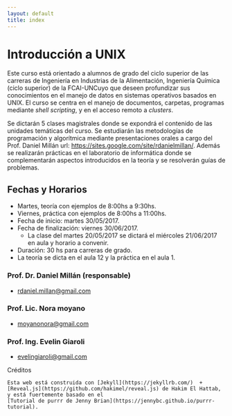 ```yaml
--- 
layout: default 
title: index 
--- 
```



# Introducción a UNIX
Este curso está orientado a alumnos de grado del ciclo superior de las carreras de Ingeniería en Industrias de la Alimentación, Ingeniería Química (ciclo superior) de la FCAI-UNCuyo que deseen profundizar sus conocimientos en el manejo de datos en sistemas operativos basados en UNIX. El curso se centra en el manejo de documentos, carpetas, programas mediante *shell scripting*, y en el acceso remoto a *clusters*.

Se dictarán 5 clases magistrales donde se expondrá el contenido de las unidades temáticas del curso. 
Se estudiarán las metodologías de programación y algorítmica mediante presentaciones orales a cargo 
del Prof. Daniel Millán url: https://sites.google.com/site/rdanielmillan/. Además se realizarán prácticas en el laboratorio de informática donde se complementarán 
aspectos introducidos en la teoría y se resolverán guías de problemas.


## Fechas y Horarios

-   Martes, teoría con ejemplos de 8:00hs a 9:30hs.
-   Viernes, práctica con ejemplos de 8:00hs a 11:00hs.
-   Fecha de inicio: martes 30/05/2017.
-   Fecha de finalización: viernes 30/06/2017.
    -   La clase del martes 20/05/2017 se dictará el miércoles 21/06/2017 en aula y horario a convenir.
-   Duración: 30 hs para carreras de grado.
-   La teoría se dicta en el aula 12 y la práctica en el aula 1.


### Prof. Dr. Daniel Millán (responsable)

-   <span class="underline">rdaniel.millan@gmail.com</span> 

### Prof. Lic. Nora moyano

-   <span class="underline">moyanonora@gmail.com</span> 

### Prof. Ing. Evelin Giaroli

-   <span class="underline">evelingiaroli@gmail.com</span> 


 Créditos

    Esta web está construida con [Jekyll](https://jekyllrb.com/)  + [Reveal.js](https://github.com/hakimel/reveal.js) de Hakim El Hattab, y está fuertemente basado en el
    [Tutorial de purrr de Jenny Brian](https://jennybc.github.io/purrr-tutorial). 

